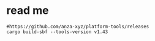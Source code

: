 # read me

```shell
#https://github.com/anza-xyz/platform-tools/releases
cargo build-sbf --tools-version v1.43
```